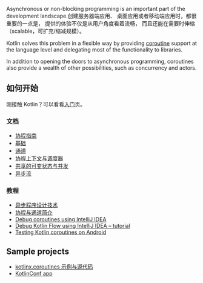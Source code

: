 [//]: # (title: 协程)

Asynchronous or non-blocking programming is an important part of the development landscape.创建服务器端应用、
桌面应用或者移动端应用时，都很重要的一点是， 提供的体验不仅是从用户角度看着流畅，
而且还能在需要时伸缩（scalable，可扩充/缩减规模）。

Kotlin solves this problem in a flexible way by providing [coroutine](https://en.wikipedia.org/wiki/Coroutine) support
at the language level and delegating most of the functionality to libraries.

In addition to opening the doors to asynchronous programming, coroutines also provide a wealth of other possibilities,
such as concurrency and actors.

## 如何开始

刚接触 Kotlin？可以看看[入门](getting-started.md)页。

### 文档

- [协程指南](coroutines-guide.md)
- [基础](coroutines-basics.md)
- [通道](channels.md)
- [协程上下文与调度器](coroutine-context-and-dispatchers.md)
- [共享的可变状态与并发](shared-mutable-state-and-concurrency.md)
- [异步流](flow.md)

### 教程

- [异步程序设计技术](async-programming.md)
- [协程与通道简介](https://play.kotlinlang.org/hands-on/Introduction%20to%20Coroutines%20and%20Channels/01_Introduction)
- [Debug coroutines using IntelliJ IDEA](debug-coroutines-with-idea.md)
- [Debug Kotlin Flow using IntelliJ IDEA – tutorial](debug-flow-with-idea.md)
- [Testing Kotlin coroutines on Android](https://developer.android.com/kotlin/coroutines/test)

## Sample projects

- [kotlinx.coroutines 示例与源代码](https://github.com/Kotlin/kotlin-coroutines/tree/master/examples)
- [KotlinConf app](https://github.com/JetBrains/kotlinconf-app)


